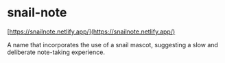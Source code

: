 # snail-note
[https://snailnote.netlify.app/](https://snailnote.netlify.app/)

A name that incorporates the use of a snail mascot, suggesting a slow and deliberate note-taking experience.
